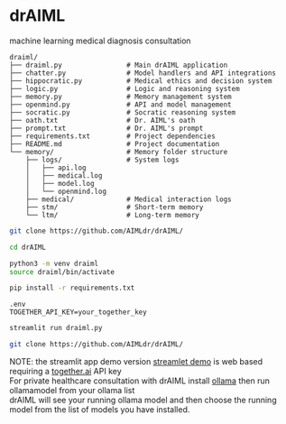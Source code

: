 # drAIML
machine learning medical diagnosis consultation

```text
draiml/
├── draiml.py                # Main drAIML application
├── chatter.py               # Model handlers and API integrations
├── hippocratic.py           # Medical ethics and decision system
├── logic.py                 # Logic and reasoning system
├── memory.py                # Memory management system
├── openmind.py              # API and model management
├── socratic.py              # Socratic reasoning system
├── oath.txt                 # Dr. AIML's oath
├── prompt.txt               # Dr. AIML's prompt
├── requirements.txt         # Project dependencies
├── README.md                # Project documentation
└── memory/                  # Memory folder structure
    ├── logs/                # System logs
    │   ├── api.log
    │   ├── medical.log
    │   ├── model.log
    │   └── openmind.log
    ├── medical/             # Medical interaction logs
    ├── stm/                 # Short-term memory
    └── ltm/                 # Long-term memory
```
```bash
git clone https://github.com/AIMLdr/drAIML/
```
```bash
cd drAIML
```
```bash
python3 -m venv draiml
source draiml/bin/activate
```
```bash
pip install -r requirements.txt
```
```text
.env
TOGETHER_API_KEY=your_together_key
```
```bash
streamlit run draiml.py
```
```bash
git clone https://github.com/AIMLdr/drAIML/
```

NOTE: the streamlit app demo version <a href="https://aimldr.streamlit.app">streamlet demo</a> is web based requiring a <a href="https://api.together.ai/">together.ai</a> API key<br />
For private healthcare consultation with drAIML install <a href="https://ollama.com/download">ollama</a> then run ollamamodel from your ollama list<br />
drAIML will see your running ollama model and then choose the running model from the list of models you have installed.
